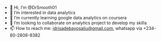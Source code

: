 - 👋 Hi, I’m @DrSmooth01
- 👀 I’m interested in data analytics
- 🌱 I’m currently learning google data analytics on coursera
- 💞️ I’m looking to collaborate on analytics project to develop my skilla
- 📫 How to reach me: idrisadebayosaliu@gmail.com, whatsapp via +234-80-2808-8382


<!---
DrSmooth01/DrSmooth01 is a ✨ special ✨ repository because its `README.md` (this file) appears on your GitHub profile.
You can click the Preview link to take a look at your changes.
--->
